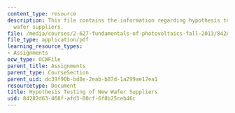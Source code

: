 ```yaml
---
content_type: resource
description: This file contains the information regarding hypothesis testing of new
  wafer suppliers.
file: /media/courses/2-627-fundamentals-of-photovoltaics-fall-2013/84282d63468fafd300cf6f8b25ceb46c_MIT2_627F13_assn_sim.pdf
file_type: application/pdf
learning_resource_types:
- Assignments
ocw_type: OCWFile
parent_title: Assignments
parent_type: CourseSection
parent_uid: dc39f90b-bd8e-2eab-b87d-1a299ae17ea1
resourcetype: Document
title: Hypothesis Testing of New Wafer Suppliers
uid: 84282d63-468f-afd3-00cf-6f8b25ceb46c
---
```

